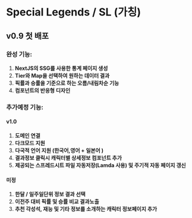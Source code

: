 # Special Legends / SL (가칭)

## v0.9 첫 배포

### 완성 기능:

1. **NextJS의 SSG를 사용한 통계 페이지 생성**
2. **Tier와 Map을 선택하여 원하는 데이터 결과**
3. **픽률과 승률을 기준으로 하는 오름/내림차순 기능**
4. **컴포넌트의 반응형 디자인**

### 추가예정 기능:

#### v1.0

1. **도메인 연결**
2. **다크모드 지원**
3. **다국적 언어 지원 (한국어,영어 + 일본어 )**
4. **결과정보 클릭시 캐릭터별 상세정보 컴포넌트 추가**
5. **제공되는 스프레드시트 파일 자동저장(Lamda 사용) 및 주기적 자동 페이지 갱신**

#### 미정

1. **한달 / 일주일단위 정보 결과 선택**
2. **이전주 대비 픽률 및 승률 비교 결과노출**
3. **추천 각성석, 재능 및 기타 정보를 소개하는 캐릭터 정보페이지 추가**
